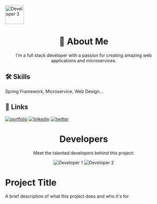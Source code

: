 <img style="height:60px;width:60px;margin-top:20px" src="https://www.istad.co/resources/img/CSTAD_120.png" alt="Developer 3">
<h1 align="center">🚀 About Me</h1>
<p align="center">I'm a full stack developer with a passion for creating amazing web applications and microservices.</p>

## 🛠 Skills

Spring Framework, Microservice, Web Design...


## 🔗 Links
[![portfolio](https://img.shields.io/badge/my_portfolio-000?style=for-the-badge&logo=ko-fi&logoColor=white)](https://katherineoelsner.com/)
[![linkedin](https://img.shields.io/badge/linkedin-0A66C2?style=for-the-badge&logo=linkedin&logoColor=white)](https://www.linkedin.com/)
[![twitter](https://img.shields.io/badge/twitter-1DA1F2?style=for-the-badge&logo=twitter&logoColor=white)](https://twitter.com/limhai172)

<h1 align="center">Developers</h1>
<p align="center">Meet the talented developers behind this project:</p>

<div align="center">
  <img src="https://avatars.githubusercontent.com/u/149658074?s=200&v=4" alt="Developer 1">
  <img src="https://surveybox.istad.co/surveybox-logo.png" alt="Developer 2">
</div>

# Project Title

A brief description of what this project does and who it's for
